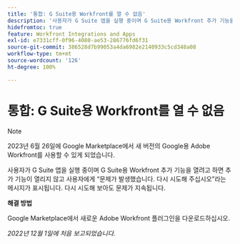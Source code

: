 ```yaml
---
title: '통합: G Suite용 Workfront를 열 수 없음'
description: '사용자가 G Suite 앱을 실행 중이며 G Suite용 Workfront 추가 기능을 열려고 하면 추가 기능이 열리지 않고 사용자에게 “문제가 발생했습니다. 다시 시도해 주십시오”라는 메시지가 표시됩니다. 다시 시도해 보아도 문제가 지속됩니다. '
hidefromtoc: true
feature: Workfront Integrations and Apps
exl-id: e7331cff-0f96-4080-ae53-286776fd6f31
source-git-commit: 386528d7b99053a4da6982e2140933c5cd348a08
workflow-type: tm+mt
source-wordcount: '126'
ht-degree: 100%

---
```


# 통합: G Suite용 Workfront를 열 수 없음

<!--Converted to Story-->

>[!NOTE]
>
>2023년 6월 26일에 Google Marketplace에서 새 버전의 Google용 Adobe Workfront를 사용할 수 있게 되었습니다.

사용자가 G Suite 앱을 실행 중이며 G Suite용 Workfront 추가 기능을 열려고 하면 추가 기능이 열리지 않고 사용자에게 “문제가 발생했습니다. 다시 시도해 주십시오”라는 메시지가 표시됩니다. 다시 시도해 보아도 문제가 지속됩니다.

**해결 방법**

Google Marketplace에서 새로운 Adobe Workfront 플러그인을 다운로드하십시오.

_2022년 12월 1일에 처음 보고되었습니다._
